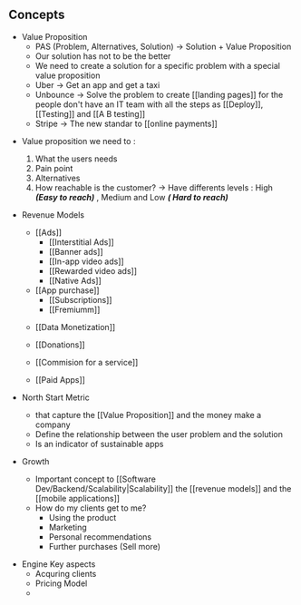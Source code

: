 
## Concepts

- Value Proposition
	- PAS (Problem, Alternatives, Solution) -> Solution + Value Proposition
	- Our solution has not to be the better
	- We need to create a solution for a specific problem with a special value proposition
	- Uber -> Get an app and get a taxi
	- Unbounce -> Solve the problem to create [[landing pages]] for the people don't have an IT team with all the steps as [[Deploy]], [[Testing]]  and [[A B testing]]   
	- Stripe -> The new standar to [[online payments]]

+  Value proposition we need to :
	1. What the users needs
	2. Pain point
	3. Alternatives
	4. How reachable is the customer? -> Have differents levels : High ***(Easy to reach)*** , Medium and Low ***( Hard to reach)***

+ Revenue Models
	+ [[Ads]]
		+ [[Interstitial Ads]]
		+ [[Banner ads]]
		+ [[In-app video ads]] 
		+ [[Rewarded video ads]]
		+ [[Native Ads]] 
	 
	 * [[App purchase]]
		 + [[Subscriptions]]
		 + [[Fremiumm]]
		 
	 + [[Data Monetization]]
	 
	 + [[Donations]]
	 
	 + [[Commision for a service]]

	* [[Paid Apps]]

 * North Start Metric 
	 * that capture the [[Value Proposition]] and the money make a company
	 * Define the relationship between the user problem and the solution
	 * Is an indicator of sustainable apps

* Growth
	* Important concept to [[Software Dev/Backend/Scalability|Scalability]] the [[revenue models]] and the [[mobile applications]]
	* How do my clients get to me?
		* Using the product
		* Marketing
		* Personal recommendations
		* Further purchases (Sell more)
 
 + Engine Key aspects
	 + Acquring clients
	 + Pricing Model
	 + 